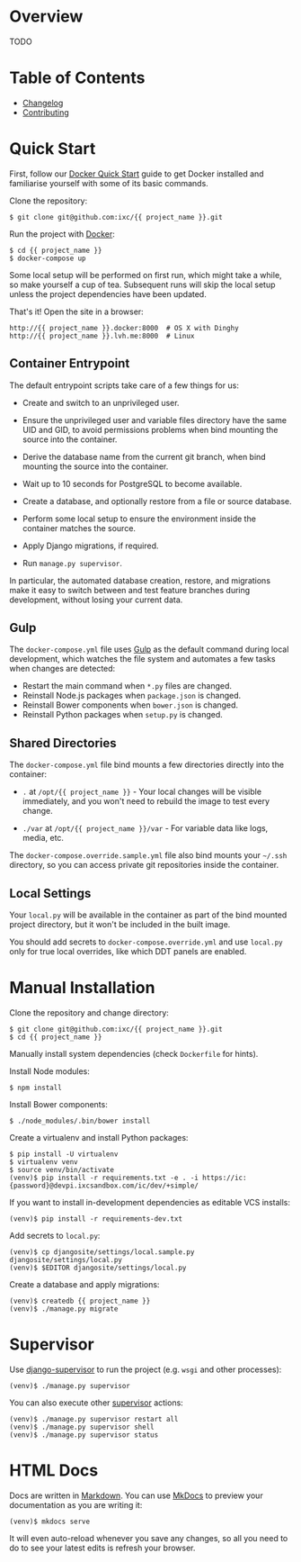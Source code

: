 # Overview

TODO

# Table of Contents

  * [Changelog][changelog]
  * [Contributing][contributing]

# Quick Start

First, follow our [Docker Quick Start][docker-quick-start] guide to get Docker
installed and familiarise yourself with some of its basic commands.

Clone the repository:

    $ git clone git@github.com:ixc/{{ project_name }}.git

Run the project with [Docker][docker]:

    $ cd {{ project_name }}
    $ docker-compose up

Some local setup will be performed on first run, which might take a while, so
make yourself a cup of tea. Subsequent runs will skip the local setup unless
the project dependencies have been updated.

That's it! Open the site in a browser:

    http://{{ project_name }}.docker:8000  # OS X with Dinghy
    http://{{ project_name }}.lvh.me:8000  # Linux

## Container Entrypoint

The default entrypoint scripts take care of a few things for us:

  * Create and switch to an unprivileged user.

  * Ensure the unprivileged user and variable files directory have the same UID
    and GID, to avoid permissions problems when bind mounting the source into
    the container.

  * Derive the database name from the current git branch, when bind mounting
    the source into the container.

  * Wait up to 10 seconds for PostgreSQL to become available.

  * Create a database, and optionally restore from a file or source database.

  * Perform some local setup to ensure the environment inside the container
    matches the source.

  * Apply Django migrations, if required.

  * Run `manage.py supervisor`.

In particular, the automated database creation, restore, and migrations make it
easy to switch between and test feature branches during development, without
losing your current data.

## Gulp

The `docker-compose.yml` file uses [Gulp][gulp] as the default command during
local development, which watches the file system and automates a few tasks when
changes are detected:

  * Restart the main command when `*.py` files are changed.
  * Reinstall Node.js packages when `package.json` is changed.
  * Reinstall Bower components when `bower.json` is changed.
  * Reinstall Python packages when `setup.py` is changed.

## Shared Directories

The `docker-compose.yml` file bind mounts a few directories directly into the
container:

  * `.` at `/opt/{{ project_name }}` - Your local changes will be visible
    immediately, and you won't need to rebuild the image to test every change.

  * `./var` at `/opt/{{ project_name }}/var` - For variable data like logs,
    media, etc.

The `docker-compose.override.sample.yml` file also bind mounts your `~/.ssh`
directory, so you can access private git repositories inside the container.

## Local Settings

Your `local.py` will be available in the container as part of the bind mounted
project directory, but it won't be included in the built image.

You should add secrets to `docker-compose.override.yml` and use `local.py` only
for true local overrides, like which DDT panels are enabled.

# Manual Installation

Clone the repository and change directory:

    $ git clone git@github.com:ixc/{{ project_name }}.git
    $ cd {{ project_name }}

Manually install system dependencies (check `Dockerfile` for hints).

Install Node modules:

    $ npm install

Install Bower components:

    $ ./node_modules/.bin/bower install

Create a virtualenv and install Python packages:

    $ pip install -U virtualenv
    $ virtualenv venv
    $ source venv/bin/activate
    (venv)$ pip install -r requirements.txt -e . -i https://ic:{password}@devpi.ixcsandbox.com/ic/dev/+simple/

If you want to install in-development dependencies as editable VCS installs:

    (venv)$ pip install -r requirements-dev.txt

Add secrets to `local.py`:

    (venv)$ cp djangosite/settings/local.sample.py djangosite/settings/local.py
    (venv)$ $EDITOR djangosite/settings/local.py

Create a database and apply migrations:

    (venv)$ createdb {{ project_name }}
    (venv)$ ./manage.py migrate

# Supervisor

Use [django-supervisor][django-supervisor] to run the project (e.g. `wsgi` and
other processes):

    (venv)$ ./manage.py supervisor

You can also execute other [supervisor][supervisor] actions:

    (venv)$ ./manage.py supervisor restart all
    (venv)$ ./manage.py supervisor shell
    (venv)$ ./manage.py supervisor status

# HTML Docs

Docs are written in [Markdown][markdown]. You can use [MkDocs][mkdocs] to preview your
documentation as you are writing it:

    (venv)$ mkdocs serve

It will even auto-reload whenever you save any changes, so all you need to do
to see your latest edits is refresh your browser.

[changelog]: changelog.md
[contributing]: contributing.md
[django-supervisor]: https://github.com/rfk/django-supervisor
[docker]: https://www.docker.com/
[docker-quick-start]: https://github.com/ixc/django-icekit/blob/feature/demo/docs/docker-quick-start.md
[gulp]: https://github.com/gulpjs/gulp
[markdown]: http://daringfireball.net/projects/markdown/
[mkdocs]: http://mkdocs.org
[supervisor]: http://supervisord.org/
